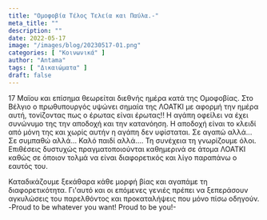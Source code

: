 ```yaml
---
title: "Ομοφοβία Τέλος Τελεία και Παύλα.-"
meta_title: ""
description: ""
date: 2022-05-17
image: "/images/blog/20230517-01.png"
categories: [ "Κοινωνικά" ]
author: "Antama"
tags: [ "Δικαιώματα" ]
draft: false
---
```


17 Μαϊου και επίσημα θεωρείται διεθνής ημέρα κατά της Ομοφοβίας.
Στο Βέλγιο ο πρωθυπουργός υψώνει σημαία της ΛΟΑΤΚΙ με αφορμή την ημέρα αυτή, τονίζοντας πως ο έρωτας είναι έρωτας!!
Η αγάπη οφείλει να έχει συνώνυμο της την αποδοχή και την κατανόηση. Η αποδοχή είναι το κλειδί από μόνη της και χωρίς
αυτήν η αγάπη δεν υφίσταται. Σε αγαπώ αλλά... Σε συμπαθώ αλλά... Καλό παιδί αλλά.... Τη συνέχεια τη γνωρίζουμε όλοι.
Επιθέσεις δυστυχώς πραγματοποιούνται καθημερινά σε άτομα ΛΟΑΤΚΙ καθώς σε όποιον τολμά να είναι διαφορετικός και λίγο
παραπάνω ο εαυτός του.

Καταδικάζουμε ξεκάθαρα κάθε μορφή βίας και αγαπάμε τη διαφορετικότητα. Γι'αυτό και οι επόμενες γενιές πρέπει να
ξεπεράσουν αγκυλώσεις του παρελθόντος και προκαταλήψεις που μόνο πίσω οδηγούν.
-Proud to be whatever you want! Proud to be you!-
